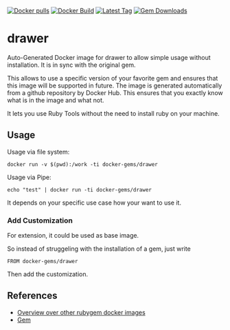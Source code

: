 [![Docker pulls](https://img.shields.io/docker/pulls/rubygem/drawer.svg)](https://hub.docker.com/r/rubygem/drawer/)
[![Docker Build](https://img.shields.io/docker/automated/rubygem/drawer.svg)](https://hub.docker.com/r/rubygem/drawer/)
[![Latest Tag](https://img.shields.io/github/tag/docker-rubygem/drawer.svg)](https://hub.docker.com/r/rubygem/drawer/)
[![Gem Downloads](https://img.shields.io/gem/dt/drawer.svg)](https://rubygems.org/gems/drawer/)
# drawer

Auto-Generated Docker image for drawer to allow simple usage without installation.
It is in sync with the original gem.

This allows to use a specific version of your favorite gem and ensures that this image will be supported in future.
The image is generated automatically from a github repository by Docker Hub.
This ensures that you exactly know what is in the image and what not.

It lets you use Ruby Tools without the need to install ruby on your machine.

## Usage

Usage via file system:

`docker run -v $(pwd):/work -ti docker-gems/drawer`

Usage via Pipe:

`echo "test" | docker run -ti docker-gems/drawer`

It depends on your specific use case how your want to use it.

### Add Customization

For extension, it could be used as base image.

So instead of struggeling with the installation of a gem, just write

`FROM docker-gems/drawer`

Then add the customization.

## References

 - [Overview over other rubygem docker images](https://github.com/thinkbot/docker-rubygem)
 - [Gem](https://rubygems.org/gems/drawer/)
